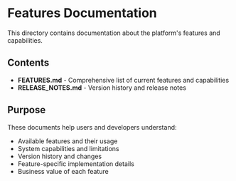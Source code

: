 # Features Documentation

This directory contains documentation about the platform's features and capabilities.

## Contents

- **FEATURES.md** - Comprehensive list of current features and capabilities
- **RELEASE_NOTES.md** - Version history and release notes

## Purpose

These documents help users and developers understand:
- Available features and their usage
- System capabilities and limitations
- Version history and changes
- Feature-specific implementation details
- Business value of each feature